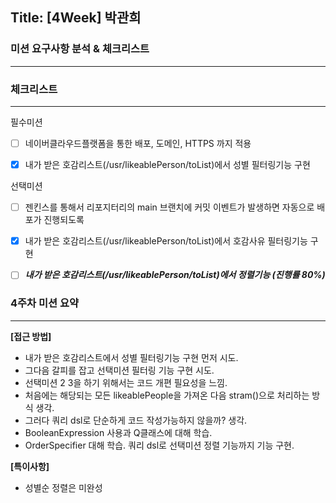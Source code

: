 ## Title: [4Week] 박관희

### 미션 요구사항 분석 & 체크리스트

---

### 체크리스트

---
필수미션
- [ ] 네이버클라우드플랫폼을 통한 배포, 도메인, HTTPS 까지 적용

- [x] 내가 받은 호감리스트(/usr/likeablePerson/toList)에서 성별 필터링기능 구현

선택미션
- [ ] 젠킨스를 통해서 리포지터리의 main 브랜치에 커밋 이벤트가 발생하면 자동으로 배포가 진행되도록

- [x] 내가 받은 호감리스트(/usr/likeablePerson/toList)에서 호감사유 필터링기능 구현

- [ ] ***내가 받은 호감리스트(/usr/likeablePerson/toList)에서 정렬기능 (진행률 80%)***


### 4주차 미션 요약

---

**[접근 방법]**

- 내가 받은 호감리스트에서 성별 필터링기능 구현 먼저 시도.
- 그다음 갈피를 잡고 선택미션 필터링 기능 구현 시도.
- 선택미션 2 3을 하기 위해서는 코드 개편 필요성을 느낌.
- 처음에는 해당되는 모든 likeablePeople을 가져온 다음 stram()으로 처리하는
방식 생각.
- 그러다 쿼리 dsl로 단순하게 코드 작성가능하지 않을까? 생각.
- BooleanExpression 사용과 Q클래스에 대해 학습.
- OrderSpecifier 대해 학습. 쿼리 dsl로 선택미션 정렬 기능까지 기능 구현.





**[특이사항]**

- 성별순 정렬은 미완성